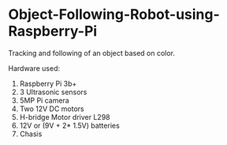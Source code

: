 # Object-Following-Robot-using-Raspberry-Pi
Tracking and following of an object based on color.

Hardware used:
1. Raspberry Pi 3b+
2. 3 Ultrasonic sensors
3. 5MP Pi camera
4. Two 12V DC motors
5. H-bridge Motor driver L298
6. 12V or (9V + 2* 1.5V) batteries
7. Chasis 
